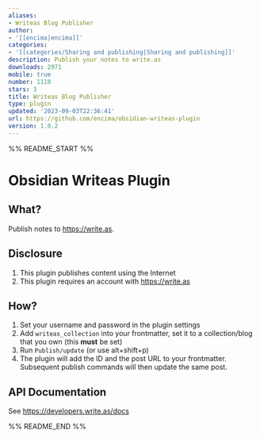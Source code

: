 ```yaml
---
aliases:
- Writeas Blog Publisher
author:
- '[[encima|encima]]'
categories:
- '[[categories/Sharing and publishing|Sharing and publishing]]'
description: Publish your notes to write.as
downloads: 2971
mobile: true
number: 1110
stars: 3
title: Writeas Blog Publisher
type: plugin
updated: '2023-09-03T22:36:41'
url: https://github.com/encima/obsidian-writeas-plugin
version: 1.0.2
---
```


%% README_START %%

# Obsidian Writeas Plugin

## What?

Publish notes to https://write.as.

## Disclosure

1. This plugin publishes content using the Internet
2. This plugin requires an account with https://write.as

## How?

1. Set your username and password in the plugin settings
2. Add `writeas_collection` into your frontmatter, set it to a collection/blog
   that you own (this **must** be set)
3. Run `Publish/update` (or use alt+shift+p)
4. The plugin will add the ID and the post URL to your frontmatter. Subsequent
   publish commands will then update the same post.

## API Documentation

See https://developers.write.as/docs


%% README_END %%